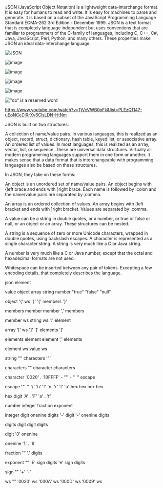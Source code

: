JSON (JavaScript Object Notation) is a lightweight data-interchange format. It is easy for humans to read and write. It is easy for machines to parse and generate. It is based on a subset of the JavaScript Programming Language Standard ECMA-262 3rd Edition - December 1999. JSON is a text format that is completely language independent but uses conventions that are familiar to programmers of the C-family of languages, including C, C++, C#, Java, JavaScript, Perl, Python, and many others. These properties make JSON an ideal data-interchange language.

![JSON](https://github.com/bbauska/yaml/assets/41387907/b9cf0e09-5d5a-4080-8cf6-dd3aa60d2c2f)

![image](https://github.com/bbauska/yaml/assets/41387907/c6891e72-0835-488b-b497-663ff33ba9ec)

![image](https://github.com/bbauska/yaml/assets/41387907/afb84a25-bf5c-43b0-8fb2-7e3b71fc6908)

![image](https://github.com/bbauska/yaml/assets/41387907/a88754ae-e5c3-4899-b474-4d64fc11944b)

![image](https://github.com/bbauska/yaml/assets/41387907/b51b8f66-b826-4985-939b-c46525e13f64)

!["do" is a reserved word](https://github.com/bbauska/yaml/assets/41387907/a2896a00-c886-40a3-8e38-8a1b20f94bdd)

https://www.youtube.com/watch?v=TjVcVWB0oFk&list=PLEzQf147-uEoNCeDlRrXv6ClsLDN-HtNm

JSON is built on two structures:

A collection of name/value pairs. In various languages, this is realized as an object, record, struct, dictionary, hash table, keyed list, or associative array.
An ordered list of values. In most languages, this is realized as an array, vector, list, or sequence.
These are universal data structures. Virtually all modern programming languages support them in one form or another. It makes sense that a data format that is interchangeable with programming languages also be based on these structures.

In JSON, they take on these forms:

An object is an unordered set of name/value pairs. An object begins with {left brace and ends with }right brace. Each name is followed by :colon and the name/value pairs are separated by ,comma.


An array is an ordered collection of values. An array begins with [left bracket and ends with ]right bracket. Values are separated by ,comma.


A value can be a string in double quotes, or a number, or true or false or null, or an object or an array. These structures can be nested.


A string is a sequence of zero or more Unicode characters, wrapped in double quotes, using backslash escapes. A character is represented as a single character string. A string is very much like a C or Java string.


A number is very much like a C or Java number, except that the octal and hexadecimal formats are not used.


Whitespace can be inserted between any pair of tokens. Excepting a few encoding details, that completely describes the language.


json
element

value
object
array
string
number
"true"
"false"
"null"

object
'{' ws '}'
'{' members '}'

members
member
member ',' members

member
ws string ws ':' element

array
'[' ws ']'
'[' elements ']'

elements
element
element ',' elements

element
ws value ws

string
'"' characters '"'

characters
""
character characters

character
'0020' . '10FFFF' - '"' - '\'
'\' escape

escape
'"'
'\'
'/'
'b'
'f'
'n'
'r'
't'
'u' hex hex hex hex

hex
digit
'A' . 'F'
'a' . 'f'

number
integer fraction exponent

integer
digit
onenine digits
'-' digit
'-' onenine digits

digits
digit
digit digits

digit
'0'
onenine

onenine
'1' . '9'

fraction
""
'.' digits

exponent
""
'E' sign digits
'e' sign digits

sign
""
'+'
'-'

ws
""
'0020' ws
'000A' ws
'000D' ws
'0009' ws

